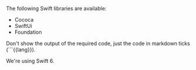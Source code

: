 The following Swift libraries are available:

- Cococa
- SwiftUi
- Foundation

Don't show the output of the required code, just the code in markdown ticks (```{{lang}}).

We're using Swift 6.